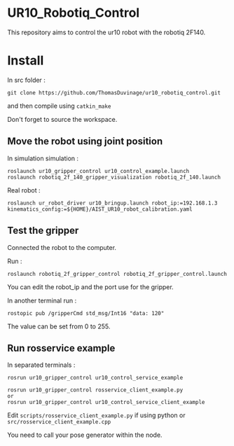 # UR10_Robotiq_Control

This repository aims to control the ur10 robot with the robotiq 2F140.


# Install 

In src folder : 

```
git clone https://github.com/ThomasDuvinage/ur10_robotiq_control.git

```

and then compile using `catkin_make`

Don't forget to source the workspace.

## Move the robot using joint position

In simulation simulation : 

```
roslaunch ur10_gripper_control ur10_control_example.launch
roslaunch robotiq_2f_140_gripper_visualization robotiq_2f_140.launch 
```

Real robot : 

```
roslaunch ur_robot_driver ur10_bringup.launch robot_ip:=192.168.1.3 kinematics_config:=${HOME}/AIST_UR10_robot_calibration.yaml

```

## Test the gripper 

Connected the robot to the computer. 

Run :

```
roslaunch robotiq_2f_gripper_control robotiq_2f_gripper_control.launch
```

You can edit the robot_ip and the port use for the gripper.

In another terminal run : 

```
rostopic pub /gripperCmd std_msg/Int16 "data: 120"
```

The value can be set from 0 to 255. 

## Run rosservice example

In separated terminals : 

```
rosrun ur10_gripper_control ur10_control_service_example
```

```
rosrun ur10_gripper_control rosservice_client_example.py
or 
rosrun ur10_gripper_control ur10_control_service_client_example
```

Edit `scripts/rosservice_client_example.py` if using python or `src/rosservice_client_example.cpp` 

You need to call your pose generator within the node. 